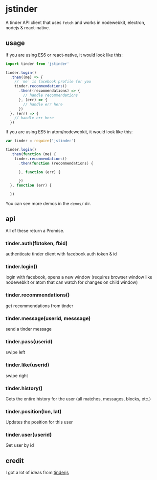 # jstinder

A tinder API client that uses `fetch` and works in nodewebkit, electron, nodejs & react-native.

## usage

If you are using ES6 or react-native, it would look like this:

```js
import tinder from 'jstinder'

tinder.login()
  .then((me) => {
    // `me` is facebook profile for you
    tinder.recommendations()
      .then((recommendations) => {
        // handle recommendations
      }, (err) => {
        // handle err here
      })
  }, (err) => {
    // handle err here
  })
```

If you are using ES5 in atom/nodewebkit, it would look like this:

```js
var tinder = require('jstinder')

tinder.login()
  .then(function (me) {
    tinder.recommendations()
      .then(function (recommendations) {

      }, function (err) {

      })
  }, function (err) {

  })

```

You can see more demos in the `demos/` dir.

## api

All of these return a Promise.

### tinder.auth(fbtoken, fbid)
authenticate tinder client with facebook auth token & id

### tinder.login()
login with facebook, opens a new window (requires browser window like nodewebkit or atom that can watch for changes on child window)

### tinder.recommendations()
get recommendations from tinder

### tinder.message(userid, messsage)
send a tinder message

### tinder.pass(userid)
swipe left

### tinder.like(userid)
swipe right

### tinder.history()
Gets the entire history for the user (all matches, messages, blocks, etc.)

### tinder.position(lon, lat)
Updates the position for this user

### tinder.user(userid)
Get user by id

## credit

I got a lot of ideas from [tinderjs](https://github.com/alkawryk/tinderjs)